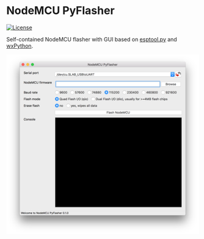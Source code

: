 # NodeMCU PyFlasher
[![License](https://img.shields.io/badge/license-MIT-blue.svg?style=flat)](https://github.com/marcelstoer/nodemcu-pyflasher/blob/master/LICENSE)

Self-contained NodeMCU flasher with GUI based on [esptool.py](https://github.com/espressif/esptool) and [wxPython](https://www.wxpython.org/).

![Image of NodeMCU PyFlasher GUI](images/gui.png)